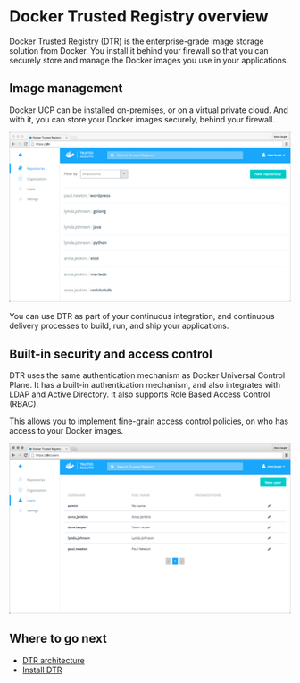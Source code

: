 <!--[metadata]>
+++
aliases = ["/docker-hub-enterprise/"]
title = "Docker Trusted Registry overview"
description = "Learn how to install, configure, and use Docker Trusted Registry."
keywords = ["docker, registry, repository, images"]
[menu.main]
parent="workw_dtr"
weight=0
+++
<![end-metadata]-->

# Docker Trusted Registry overview

Docker Trusted Registry (DTR) is the enterprise-grade image storage solution
from Docker. You install it behind your firewall so that you can securely store
and manage the Docker images you use in your applications.

## Image management

Docker UCP can be installed on-premises, or on a virtual private cloud.
And with it, you can store your Docker images securely, behind your firewall.

![](images/overview-1.png)

You can use DTR as part of your continuous integration, and continuous
delivery processes to build, run, and ship your applications.


## Built-in security and access control

DTR uses the same authentication mechanism as Docker Universal Control Plane.
It has a built-in authentication mechanism, and also integrates with LDAP
and Active Directory. It also supports Role Based Access Control (RBAC).

This allows you to implement fine-grain access control policies, on who has
access to your Docker images.

![](images/overview-2.png)


## Where to go next

* [DTR architecture](architecture.md)
* [Install DTR](install/install-dtr.md)
